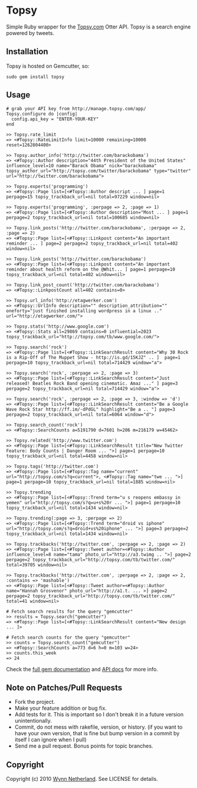 # Topsy

Simple Ruby wrapper for the [Topsy.com](http://topsy.com) Otter API. Topsy is a search engine powered by tweets.

## Installation

Topsy is hosted on Gemcutter, so:

    sudo gem install topsy

## Usage

    # grab your API key from http://manage.topsy.com/app/
    Topsy.configure do |config|
      config.api_key = "ENTER-YOUR-KEY"
    end

    >> Topsy.rate_limit
    => <#Topsy::RateLimitInfo limit=10000 remaining=10000 reset=1262804400>

    >> Topsy.author_info('http://twitter.com/barackobama')
    => <#Topsy::Author description="44th President of the United States" influence_level=10 name="Barack Obama" nick="barackobama" topsy_author_url="http://topsy.com/twitter/barackobama" type="twitter" url="http://twitter.com/barackobama">

    >> Topsy.experts('programming')
    => <#Topsy::Page list=[<#Topsy::Author descript ... ] page=1 perpage=15 topsy_trackback_url=nil total=97229 window=nil>

    >> Topsy.experts('programming', :perpage => 2, :page => 1)
    => <#Topsy::Page list=[<#Topsy::Author description="Most ... ] page=1 perpage=2 topsy_trackback_url=nil total=100685 window=nil>

    >> Topsy.link_posts('http://twitter.com/barackobama', :perpage => 2, :page => 2)
    => <#Topsy::Page list=[<#Topsy::Linkpost content="An important reminder ... ] page=2 perpage=2 topsy_trackback_url=nil total=402 window=nil>

    >> Topsy.link_posts('http://twitter.com/barackobama')
    => <#Topsy::Page list=[<#Topsy::Linkpost content="An important reminder about health reform on the @Whit... ] page=1 perpage=10 topsy_trackback_url=nil total=402 window=nil>

    >> Topsy.link_post_count('http://twitter.com/barackobama')
    => <#Topsy::LinkpostCount all=402 contains=0>

    >> Topsy.url_info('http://etagwerker.com')
    => <#Topsy::UrlInfo description="" description_attribution="" oneforty="just finished installing wordpress in a linux .." url="http://etagwerker.com/">

    >> Topsy.stats('http://www.google.com')
    => <#Topsy::Stats all=29869 contains=0 influential=2023 topsy_trackback_url="http://topsy.com/tb/www.google.com/">

    >> Topsy.search('rock')
    => <#Topsy::Page list=[<#Topsy::LinkSearchResult content="Why 30 Rock is a Rip-Off of The Muppet Show - http://is.gd/15KJZ" .. ]  page=1 perpage=10 topsy_trackback_url=nil total=714429 window="a">

    >> Topsy.search('rock', :perpage => 2, :page => 3)
    => <#Topsy::Page list=[<#Topsy::LinkSearchResult content="Just released! Beatles Rock Band opening cinematic. Amaz ..." ] page=3 perpage=2 topsy_trackback_url=nil total=714429 window="a">

    >> Topsy.search('rock', :perpage => 2, :page => 3, :window => 'd')
    => <#Topsy::Page list=[<#Topsy::LinkSearchResult content="Be a Google Wave Rock Star http://ff.im/-dPdGL" highlight="Be a .. "] page=3 perpage=2 topsy_trackback_url=nil total=6064 window="d">

    >> Topsy.search_count('rock')
    => <#Topsy::SearchCounts a=5191790 d=7601 h=206 m=216179 w=45462>

    >> Topsy.related('http://www.twitter.com')
    => <#Topsy::Page list=[<#Topsy::LinkSearchResult title="New Twitter Feature: Body Counts | Danger Room ... ">] page=1 perpage=10 topsy_trackback_url=nil total=4458 window=nil>

    >> Topsy.tags('http://twitter.com')
    => <#Topsy::Page list=[<#Topsy::Tag name="current" url="http://topsy.com/s?q=current">, <#Topsy::Tag name="twe ... ">] page=1 perpage=10 topsy_trackback_url=nil total=1885 window=nil>

    >> Topsy.trending
    => <#Topsy::Page list=[<#Topsy::Trend term="u s reopens embassy in yemen" url="http://topsy.com/s?q=u+s%20r ... ">] page=1 perpage=10 topsy_trackback_url=nil total=1434 window=nil>

    >> Topsy.trending(:page => 3, :perpage => 2)
    => <#Topsy::Page list=[<#Topsy::Trend term="droid vs iphone" url="http://topsy.com/s?q=droid+vs%20iphone" ... ">] page=3 perpage=2 topsy_trackback_url=nil total=1434 window=nil>

    >> Topsy.trackbacks('http://twitter.com', :perpage => 2, :page => 2)
    => <#Topsy::Page list=[<#Topsy::Tweet author=<#Topsy::Author influence_level=8 name="tama" photo_url="http://a3.twimg .. ">] page=2 perpage=2 topsy_trackback_url="http://topsy.com/tb/twitter.com/" total=39705 window=nil>

    >> Topsy.trackbacks('http://twitter.com', :perpage => 2, :page => 2, :contains => 'mashable')
    => <#Topsy::Page list=[<#Topsy::Tweet author=<#Topsy::Author name="Hannah Grosvenor" photo_url="http://a1.t. ... >] page=2 perpage=2 topsy_trackback_url="http://topsy.com/tb/twitter.com/" total=41 window=nil>

    # Fetch search results for the query "gemcutter"
    >> results = Topsy.search("gemcutter")
    => <#Topsy::Page list=[<#Topsy::LinkSearchResult content="New design ... ]>

    # Fetch search counts for the query "gemcutter"
    >> counts = Topsy.search_count("gemcutter")
    => <#Topsy::SearchCounts a=773 d=6 h=0 m=103 w=24>
    >> counts.this_week
    => 24

Check the [full gem documentation](http://yardoc.org/docs/pengwynn-topsy) and [API docs](http://code.google.com/p/otterapi/wiki/Resources) for more info.

## Note on Patches/Pull Requests

* Fork the project.
* Make your feature addition or bug fix.
* Add tests for it. This is important so I don't break it in a
  future version unintentionally.
* Commit, do not mess with rakefile, version, or history.
  (if you want to have your own version, that is fine but
   bump version in a commit by itself I can ignore when I pull)
* Send me a pull request. Bonus points for topic branches.

## Copyright

Copyright (c) 2010 [Wynn Netherland](http://wynnnetherland.com). See LICENSE for details.
